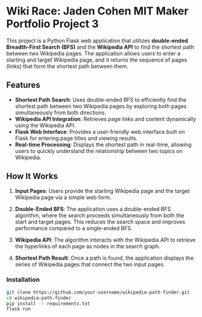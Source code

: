 # Wiki Race: Jaden Cohen MIT Maker Portfolio Project 3

This project is a Python Flask web application that utilizes **double-ended Breadth-First Search (BFS)** and the **Wikipedia API** to find the shortest path between two Wikipedia pages. The application allows users to enter a starting and target Wikipedia page, and it returns the sequence of pages (links) that form the shortest path between them.

## Features

- **Shortest Path Search**: Uses double-ended BFS to efficiently find the shortest path between two Wikipedia pages by exploring both pages simultaneously from both directions.
- **Wikipedia API Integration**: Retrieves page links and content dynamically using the Wikipedia API.
- **Flask Web Interface**: Provides a user-friendly web interface built on Flask for entering page titles and viewing results.
- **Real-time Processing**: Displays the shortest path in real-time, allowing users to quickly understand the relationship between two topics on Wikipedia.

## How It Works

1. **Input Pages**: Users provide the starting Wikipedia page and the target Wikipedia page via a simple web form.
   
2. **Double-Ended BFS**: The application uses a double-ended BFS algorithm, where the search proceeds simultaneously from both the start and target pages. This reduces the search space and improves performance compared to a single-ended BFS.
   
3. **Wikipedia API**: The algorithm interacts with the Wikipedia API to retrieve the hyperlinks of each page as nodes in the search graph.

4. **Shortest Path Result**: Once a path is found, the application displays the series of Wikipedia pages that connect the two input pages.

### Installation
   ```bash
   git clone https://github.com/your-username/wikipedia-path-finder.git
   cd wikipedia-path-finder
   pip install -r requirements.txt
   flask run

